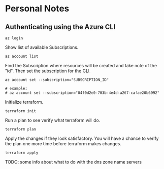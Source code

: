 # Personal Notes

## Authenticating using the Azure CLI

```shell
az login
```

Show list of available Subscriptions.

```shell
az account list
```

Find the Subscription where resources will be created and take note of the "id". Then set the subscription for the CLI.

```shell
az account set --subscription="SUBSCRIPTION_ID"

# example:
# az account set --subscription="04f0d2e0-703b-4e4d-a267-cafae20b6992"
```

Initialize terraform.

```shell
terraform init
```

Run a plan to see verify what terraform will do.

```shell
terraform plan
```

Apply the changes if they look satisfactory. You will have a chance to verify the plan one more time before terraform makes changes.

```shell
terraform apply
```

TODO: some info about what to do with the dns zone name servers

